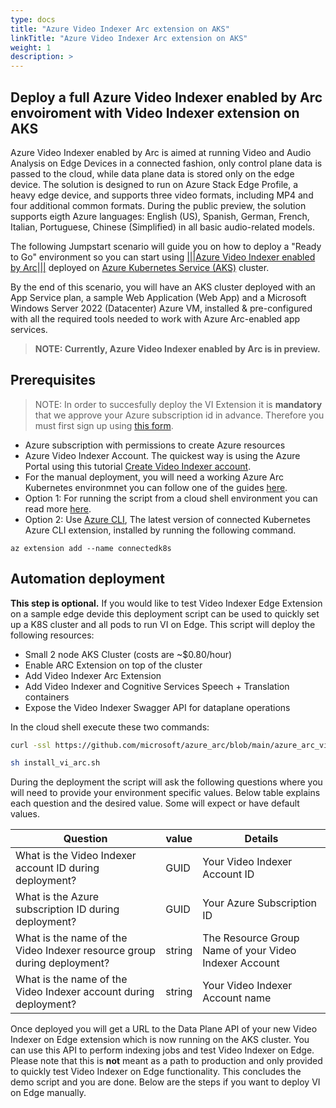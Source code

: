 ```yaml
---
type: docs
title: "Azure Video Indexer Arc extension on AKS"
linkTitle: "Azure Video Indexer Arc extension on AKS"
weight: 1
description: >
---
```


## Deploy a full Azure Video Indexer enabled by Arc envoiroment with Video Indexer extension on AKS

Azure Video Indexer enabled by Arc is aimed at running Video and Audio Analysis on Edge Devices in a connected fashion, only control plane data is passed to the cloud, while data plane data is stored only on the edge device.
The solution is designed to run on Azure Stack Edge Profile, a heavy edge device, and supports three video formats, including MP4 and four additional common formats. During the public preview, the solution supports eigth Azure languages: English (US), Spanish, German, French, Italian, Portuguese, Chinese (Simplified) in all basic audio-related models.

The following Jumpstart scenario will guide you on how to deploy a "Ready to Go" environment so you can start using [|||Azure Video Indexer enabled by Arc|||](https://azure.microsoft.com/products/ai-video-indexer) deployed on [Azure Kubernetes Service (AKS)](https://docs.microsoft.com/azure/aks/intro-kubernetes) cluster.

By the end of this scenario, you will have an AKS cluster deployed with an App Service plan, a sample Web Application (Web App) and a Microsoft Windows Server 2022 (Datacenter) Azure VM, installed & pre-configured with all the required tools needed to work with Azure Arc-enabled app services.

> **NOTE: Currently, Azure Video Indexer enabled by Arc is in preview.**

## Prerequisites

>NOTE: In order to succesfully deploy the VI Extension it is **mandatory** that we approve your Azure subscription id in advance. Therefore you must first sign up using [this form](https://aka.ms/vi-register).

- Azure subscription with permissions to create Azure resources
- Azure Video Indexer Account. The quickest way is using the Azure Portal using this tutorial [Create Video Indexer account](https://learn.microsoft.com/azure/azure-video-indexer/create-account-portal#use-the-azure-portal-to-create-an-azure-video-indexer-account).
- For the manual deployment, you will need a working Azure Arc Kubernetes environmnet you can follow one of the guides [here](https://azurearcjumpstart.io/azure_arc_jumpstart/azure_arc_k8s/).
- Option 1: For running the script from a cloud shell environment you can read more [here](https://learn.microsoft.com/azure/cloud-shell/quickstart?tabs=azurecli).
- Option 2: Use [Azure CLI](https://learn.microsoft.com/cli/azure/install-azure-cli), The latest version of connected Kubernetes Azure CLI extension, installed by running the following command.

```shell
az extension add --name connectedk8s
```

## Automation deployment

**This step is optional.** If you would like to test Video Indexer Edge Extension on a sample edge devide this deployment script can be used to quickly set up a K8S cluster and all pods to run VI on Edge. This script will deploy the following resources:

- Small 2 node AKS Cluster (costs are ~$0.80/hour)
- Enable ARC Extension on top of the cluster
- Add Video Indexer Arc Extension
- Add Video Indexer and Cognitive Services Speech + Translation containers
- Expose the Video Indexer Swagger API for dataplane operations

In the cloud shell execute these two commands:

```bash
curl -ssl https://github.com/microsoft/azure_arc/blob/main/azure_arc_video_indexer_jumpstart\aks\vi-edge-deployment-script.sh -o install_vi_arc.sh

sh install_vi_arc.sh
```

During the deployment the script will ask the following questions where you will need to provide your environment specific values. Below table explains each question and the desired value. Some will expect or have default values.

| Question | value | Details
| --- | --- | --- |
| What is the Video Indexer account ID during deployment? | GUID | Your Video Indexer Account ID |
| What is the Azure subscription ID during deployment? | GUID | Your Azure Subscription ID |
| What is the name of the Video Indexer resource group during deployment? | string | The Resource Group Name of your Video Indexer Account |
| What is the name of the Video Indexer account during deployment? | string | Your Video Indexer Account name |

Once deployed you will get a URL to the Data Plane API of your new Video Indexer on Edge extension which is now running on the AKS cluster. You can use this API to perform indexing jobs and test Video Indexer on Edge. Please note that this is **not** meant as a path to production and only provided to quickly test Video Indexer on Edge functionality. This concludes the demo script and you are done. Below are the steps if you want to deploy VI on Edge manually.
